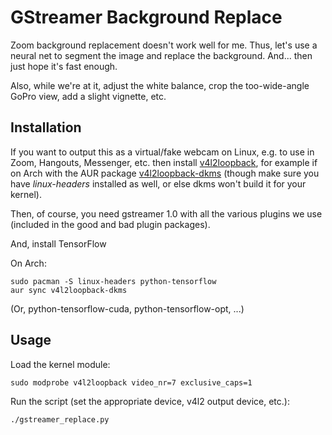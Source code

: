 GStreamer Background Replace
============================

Zoom background replacement doesn't work well for me. Thus, let's use a neural
net to segment the image and replace the background. And... then just hope it's
fast enough.

Also, while we're at it, adjust the white balance, crop the too-wide-angle
GoPro view, add a slight vignette, etc.

## Installation
If you want to output this as a virtual/fake webcam on Linux, e.g. to use in
Zoom, Hangouts, Messenger, etc. then install
[v4l2loopback](https://github.com/umlaeute/v4l2loopback), for example if on Arch
with the AUR package [v4l2loopback-dkms](https://aur.archlinux.org/packages/v4l2loopback-dkms/) (though make sure you have *linux-headers* installed as well, or else dkms won't build it for your kernel).

Then, of course, you need gstreamer 1.0 with all the various
plugins we use (included in the good and bad plugin packages).

And, install TensorFlow

On Arch:

    sudo pacman -S linux-headers python-tensorflow
    aur sync v4l2loopback-dkms

(Or, python-tensorflow-cuda, python-tensorflow-opt, ...)

## Usage

Load the kernel module:

    sudo modprobe v4l2loopback video_nr=7 exclusive_caps=1

Run the script (set the appropriate device, v4l2 output device, etc.):

    ./gstreamer_replace.py
